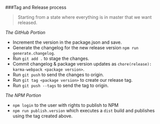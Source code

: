 ###Tag and Release process

> Starting from a state where everything is in master that we want released.

*The GitHub Portion*
* Increment the version in the package.json and save.
* Generate the changelog for the new release version `npm run generate.changelog`.
* Run `git add .` to stage the changes.
* Commit changelog & package version updates as `chore(release): karma-webpack <package version>`.
* Run `git push` to send the changes to origin.
* Run `git tag <package version>` to create our release tag.
* Run `git push --tags` to send the tag to origin.

*The NPM Portion*
* `npm login` to the user with rights to publish to NPM
* `npm run publish.version` which executes a `dist` build and publishes using the tag created above.
